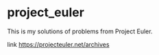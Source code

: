 # project_euler
This is my solutions of problems from Project Euler.

link https://projecteuler.net/archives
